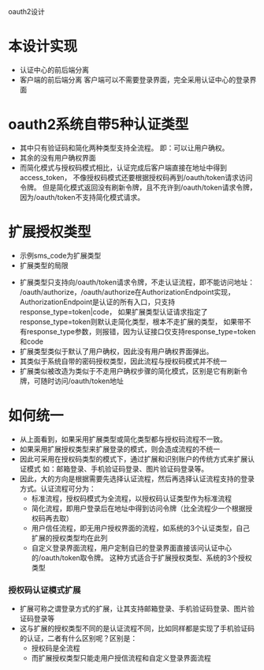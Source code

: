 oauth2设计

# 本设计实现

- 认证中心的前后端分离
- 客户端的前后端分离 客户端可以不需要登录界面，完全采用认证中心的登录界面

# oauth2系统自带5种认证类型

- 其中只有验证码和简化两种类型支持全流程。 即：可以让用户确权。
- 其余的没有用户确权界面
- 而简化模式与授权码模式相比，认证完成后客户端直接在地址中得到access_token， 不像授权码模式还要根据授权码再到/oauth/token请求访问令牌。
  但是简化模式返回没有刷新令牌，且不充许到/oauth/token请求令牌，因为/oauth/token不支持简化模式请求。

# 扩展授权类型

- 示例sms_code为扩展类型
- 扩展类型的局限
* 扩展类型只支持向/oauth/token请求令牌，不走认证流程，即不能访问地址： 
/oauth/authorize，/oauth/authorize在AuthorizationEndpoint实现，
AuthorizationEndpoint是认证的所有入口，只支持response_type=token|code，
如果扩展类型认证请求指定了response_type=token则默认走简化类型，根本不走扩展的类型，
如果带不有response_type参数，则报错，因为认证接口仅支持response_type=token和code
* 扩展类型类似于默认了用户确权，因此没有用户确权界面弹出。
* 其类似于系统自带的密码授权类型，因此流程与授权码模式并不统一 
* 扩展类似被改造为类似于不走用户确权步骤的简化模式，区别是它有刷新令牌，可随时访问/oauth/token地址

# 如何统一
- 从上面看到，如果采用扩展类型或简化类型都与授权码流程不一致。
- 如果采用扩展授权类型来扩展登录的模式，则会造成流程的不统一
- 因此可采用在授权码类型的模式下，通过扩展和识别账户的传统方式来扩展认证模式
如：邮箱登录、手机验证码登录、图片验证码登录等。
- 因此，大的方向是根据需要先选择认证流程，然后再选择认证流程支持的登录方式。认证流程可分为：
  * 标准流程，授权码模式为全流程，以授权码认证类型作为标准流程
  * 简化流程，即用户登录后在地址中得到访问令牌（比全流程少一个根据授权码再去取）
  * 用户信任流程，即无用户授权界面的流程，如系统的3个认证类型，自己扩展的授权类型均在此列
  * 自定义登录界面流程，用户定制自已的登录界面直接该问认证中心的/oauth/token取令牌。
  这种方式适合于扩展授权类型、系统的3个授权类型
### 授权码认证模式扩展
  - 扩展可称之谓登录方式的扩展，让其支持邮箱登录、手机验证码登录、图片验证码登录等
  - 这与扩展的授权类型不同的是认证流程不同，比如同样都是实现了手机验证码的认证，二者有什么区别呢？区别是：
    * 授权码是全流程
    * 而扩展授权类型只能走用户授信流程和自定义登录界面流程